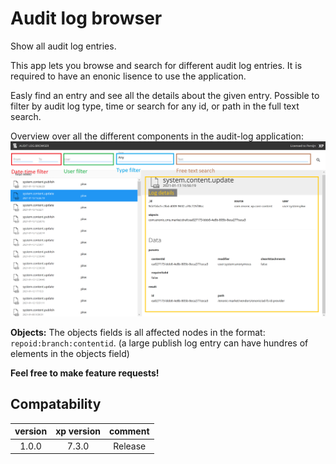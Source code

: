 # Audit log browser
Show all audit log entries.

This app lets you browse and search for different audit log entries. 
It is required to have an enonic lisence to use the application. 

Easly find an entry and see all the details about the given entry. Possible to filter by audit log type, time or search for any id, or path in the full text search. 

Overview over all the different components in the audit-log application: 
![Preview of the audit-log frontend](docimg/doc-screenshot.png)

**Objects:**
The objects fields is all affected nodes in the format: `repoid:branch:contentid`. (a large publish log entry can have hundres of elements in the objects field)

**Feel free to make feature requests!**

## Compatability

| version   | xp version | comment   |
|:---------:|:----------:|:---------:|
| 1.0.0     | 7.3.0      | Release   |
